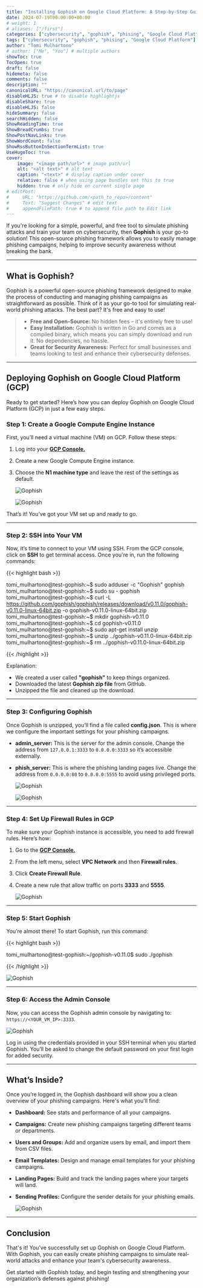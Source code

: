 ```yaml
---
title: "Installing Gophish on Google Cloud Platform: A Step-by-Step Guide"
date: 2024-07-19T00:00:00+00:00
# weight: 1
# aliases: ["/first"]
categories: ["cybersecurity", "gophish", "phising", "Google Cloud Platform"]
tags: ["cybersecurity", "gophish", "phising", "Google Cloud Platform"]
author: "Tomi Mulhartono"
# author: ["Me", "You"] # multiple authors
showToc: true
TocOpen: true
draft: false
hidemeta: false
comments: false
description: ""
canonicalURL: "https://canonical.url/to/page"
disableHLJS: true # to disable highlightjs
disableShare: true
disableHLJS: false
hideSummary: false
searchHidden: false
ShowReadingTime: true
ShowBreadCrumbs: true
ShowPostNavLinks: true
ShowWordCount: false
ShowRssButtonInSectionTermList: true
UseHugoToc: true
cover:
    image: "<image path/url>" # image path/url
    alt: "<alt text>" # alt text
    caption: "<text>" # display caption under cover
    relative: false # when using page bundles set this to true
    hidden: true # only hide on current single page
# editPost:
#     URL: "https://github.com/<path_to_repo>/content"
#     Text: "Suggest Changes" # edit text
#     appendFilePath: true # to append file path to Edit link
---
```


If you're looking for a simple, powerful, and free tool to simulate phishing attacks and train your team on cybersecurity, then **Gophish** is your go-to solution! This open-source phishing framework allows you to easily manage phishing campaigns, helping to improve security awareness without breaking the bank.

---

## What is Gophish?

Gophish is a powerful open-source phishing framework designed to make the process of conducting and managing phishing campaigns as straightforward as possible. Think of it as your go-to tool for simulating real-world phishing attacks. The best part? It's free and easy to use!

>- **Free and Open-Source:** No hidden fees – it's entirely free to use!
>- **Easy Installation:** Gophish is written in Go and comes as a compiled binary, which means you can simply download and run it. No dependencies, no hassle.
>- **Great for Security Awareness:** Perfect for small businesses and teams looking to test and enhance their cybersecurity defenses.

---

## Deploying Gophish on Google Cloud Platform (GCP)

Ready to get started? Here’s how you can deploy Gophish on Google Cloud Platform (GCP) in just a few easy steps.

### Step 1: Create a Google Compute Engine Instance

First, you’ll need a virtual machine (VM) on GCP. Follow these steps:

1. Log into your **[GCP Console.](https://console.cloud.google.com/)**
2. Create a new Google Compute Engine instance.
3. Choose the **N1 machine type** and leave the rest of the settings as default.

    ![Gophish](/images/gophish-1.jpg)

    ![Gophish](/images/gophish-2.jpg)

That’s it! You’ve got your VM set up and ready to go.

---

### Step 2: SSH into Your VM

Now, it’s time to connect to your VM using SSH. From the GCP console, click on **SSH** to get terminal access. Once you're in, run the following commands:


{{< highlight bash >}}

tomi_mulhartono@test-gophish:~$ sudo adduser -c "Gophish" gophish
tomi_mulhartono@test-gophish:~$ sudo su - gophish
tomi_mulhartono@test-gophish:~$ curl -L https://github.com/gophish/gophish/releases/download/v0.11.0/gophish-v0.11.0-linux-64bit.zip -o gophish-v0.11.0-linux-64bit.zip
tomi_mulhartono@test-gophish:~$ mkdir gophish-v0.11.0
tomi_mulhartono@test-gophish:~$ cd gophish-v0.11.0
tomi_mulhartono@test-gophish:~$ sudo apt-get install unzip
tomi_mulhartono@test-gophish:~$ unzip ../gophish-v0.11.0-linux-64bit.zip
tomi_mulhartono@test-gophish:~$ rm ../gophish-v0.11.0-linux-64bit.zip

{{< /highlight >}}

Explanation:

- We created a user called **"gophish"** to keep things organized.
- Downloaded the latest **Gophish zip file** from GitHub.
- Unzipped the file and cleaned up the download.

---

### Step 3: Configuring Gophish
Once Gophish is unzipped, you’ll find a file called **config.json**. This is where we configure the important settings for your phishing campaigns.

- **admin_server:** This is the server for the admin console. Change the address from `127.0.0.1:3333` to `0.0.0.0:3333` so it’s accessible externally.
- **phish_server:** This is where the phishing landing pages live. Change the address from `0.0.0.0:80` to `0.0.0.0:5555` to avoid using privileged ports.

    ![Gophish](/images/gophish-3.jpg)

    ![Gophish](/images/gophish-4.jpg)

---

### Step 4: Set Up Firewall Rules in GCP

To make sure your Gophish instance is accessible, you need to add firewall rules. Here’s how:

1. Go to the **[GCP Console.](https://console.cloud.google.com/)**
2. From the left menu, select **VPC Network** and then **Firewall rules**.
3. Click **Create Firewall Rule**.
4. Create a new rule that allow traffic on ports **3333** and **5555**.

    ![Gophish](/images/gophish-5.jpg)

---

### Step 5: Start Gophish
You’re almost there! To start Gophish, run this command:

{{< highlight bash >}}

tomi_mulhartono@test-gophish:~/gophish-v0.11.0$ sudo ./gophish

{{< /highlight >}}

![Gophish](/images/gophish-6.jpg)

---

### Step 6: Access the Admin Console

Now, you can access the Gophish admin console by navigating to: `https://<YOUR_VM_IP>:3333`. 

![Gophish](/images/gophish-7.jpg)

Log in using the credentials provided in your SSH terminal when you started Gophish. You’ll be asked to change the default password on your first login for added security.

---

## What’s Inside?

Once you’re logged in, the Gophish dashboard will show you a clean overview of your phishing campaigns. Here's what you'll find:
- **Dashboard:** See stats and performance of all your campaigns.
- **Campaigns:** Create new phishing campaigns targeting different teams or departments.
- **Users and Groups:** Add and organize users by email, and import them from CSV files.
- **Email Templates:** Design and manage email templates for your phishing campaigns.
- **Landing Pages:** Build and track the landing pages where your targets will land.
- **Sending Profiles:** Configure the sender details for your phishing emails.

    ![Gophish](/images/gophish-8.jpg)

---

## Conclusion
That's it! You’ve successfully set up Gophish on Google Cloud Platform. With Gophish, you can easily create phishing campaigns to simulate real-world attacks and enhance your team's cybersecurity awareness.

Get started with Gophish today, and begin testing and strengthening your organization’s defenses against phishing!
